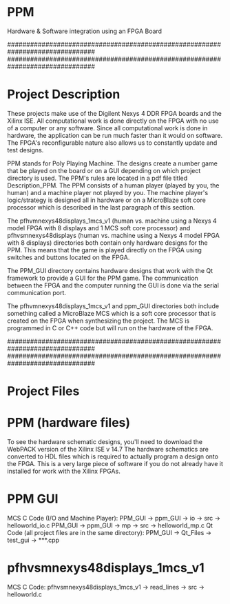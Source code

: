 # PPM
Hardware & Software integration using an FPGA Board


###############################################################################
###############################################################################

# Project Description

These projects make use of the Digilent Nexys 4 DDR FPGA boards and the Xilinx ISE. All computational work is done directly on the FPGA with no use of a computer or any software. Since all computational work is done in hardware, the application can be run much faster than it would on software. The FPGA's reconfigurable nature also allows us to constantly update and test designs.

PPM stands for Poly Playing Machine. The designs create a number game that be played on the board or on a GUI depending on which project directory is used. The PPM's rules are located in a pdf file titled Description_PPM.
The PPM consists of a human player (played by you, the human) and a machine player not played by you. The machine player's logic/strategy is designed all in hardware or on a MicroBlaze soft core processor which is described in the last paragraph of this section.

The pfhvmnexys48displays_1mcs_v1 (human vs. machine using a Nexys 4 model FPGA with 8 displays and 1 MCS soft core processor) and pfhvsmnexys48displays (human vs. machine using a Nexys 4 model FPGA with 8 displays) directories both contain only hardware designs for the PPM. This means that the game is played directly on the FPGA using switches and buttons located on the FPGA.

The PPM_GUI directory contains hardware designs that work with the Qt framework to provide a GUI for the PPM game. The communication between the FPGA and the computer running the GUI is done via the serial communication port.

The pfhvmnexys48displays_1mcs_v1 and ppm_GUI directories both include something called a MicroBlaze MCS which is a soft core processor that is created on the FPGA when synthesizing the project. The MCS is programmed in C or C++ code but will run on the hardware of the FPGA.

###############################################################################
###############################################################################

# Project Files

  
# PPM (hardware files)

To see the hardware schematic designs, you'll need to download the WebPACK version of the Xilinx ISE v 14.7
The hardware schematics are converted to HDL files which is required to actually program a design onto the FPGA.
This is a very large piece of software if you do not already have it installed for work with the Xilinx FPGAs. 


# PPM GUI

MCS C Code (I/O and Machine Player):
  PPM_GUI -> ppm_GUI -> io -> src -> helloworld_io.c
  PPM_GUI -> ppm_GUI -> mp -> src -> helloworld_mp.c
Qt Code (all project files are in the same directory):
  PPM_GUI -> Qt_Files -> test_gui -> ***.cpp


# pfhvsmnexys48displays_1mcs_v1

MCS C Code:
  pfhvsmnexys48displays_1mcs_v1 -> read_lines -> src -> helloworld.c
